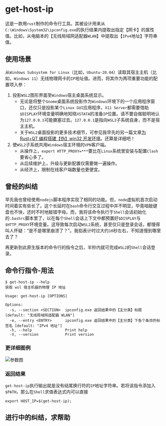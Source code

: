 # get-host-ip

这是一款用`rust`制作的命令行工具。其被设计用来从`C:\Windows\System32\ipconfig.exe`的执行结果内提取出指定【网卡】的属性值。比如，从电脑本的【无线局域网适配器`WLAN`】中提取出【`IPv4`地址】字符串值。

## 使用场景

从`Windows Subsystem for Linux`（比如，`Ubuntu-20.04`）读取其宿主主机（比如，`Windows 11`）无线物理网卡的`IP`地址值。进而，将其作为两项重要功能的配置项入参：

1. 投影`WSL2`图形界面至`Windows`宿主桌面系统显示。
   * 无论是将整个`Gnome`桌面系统投影作为`Windows`环境下的一个应用程序窗口，还仅只是投影某个`Linux GUI`应用程序，`X11 Server`都需要借助`$DISPLAY`环境变量明确地知晓`XSTATA`的准备`IP`位置。请不要自做聪明地认为`127.0.0.1`可能搪塞过去。`127.0.0.1`是指向`WSL2`子系统自身，而不是宿主主机。
   * 关于`WSL2`桌面投影的更多技术细节，可参见我早先的另一篇文章[为 Rust+QT 编程搭建【伪】win32 开发环境](https://rustcc.cn/article?id=96458b90-9e62-44fd-8155-afe9642d4170)。还算是详细吧！
2. 使`WSL2`子系统共用`Windows`宿主环境的`VPN`客户端。
   * 从操作上，`export HTTP_PROXY=***`要比在`Linux`系统里安装与配置`Clash`要省心多了。
   * 从后续维护上，升级与更新配置仅需要做一遍操作。
   * 从经济上，限制在线客户端数量也更便宜。

## 曾经的纠结

早先我也曾经使用`nodejs`脚本程序实现了相同的功能。但，`node`虚拟机首次启动时间着实有些长了。这个长延时在`bash`命令行交互过程中并不明显，毕竟咱敲键盘也不快，还时不时地敲错字母。而，我将该命令执行于`Shell`会话初始化的`.bashrc`脚本里了，以在每个`Shell`会话上下文中都预置好`$DISPLAY`与`$HTTP_PROXY`环境变量。这导致每次启动`WSL2`系统，甚至仅只是登录会话，都慢得叫人怀疑：“是不是哪里崩溃了？”。我掐表计时过大约`10`秒左右，不知道慢到哪里去了？

再更新到此原生版本的命令行的指令之后，半秒内就可完成`WSL2`的`Shell`会话登录。

## 命令行指令-用法

```shell
$ get-host-ip --help
获取 wsl 宿主机器的物理 IP 地址

Usage: get-host-ip [OPTIONS]

Options:
  -s, --section <SECTION>  ipconfig.exe 返回结果中的【主分类】标题 [default: "无线局域网适配器 WLAN"]
  -e, --entry <ENTRY>      ipconfig.exe 返回结果中的【主分类】下各个条目的标签名 [default: "IPv4 地址"]
  -h, --help               Print help
  -V, --version            Print version
```

### 更详细图例

![参数图](https://user-images.githubusercontent.com/13935927/234434832-a94dbc37-a40d-454e-bd7f-619e723ef671.png)

### 返回结果

`get-host-ip`执行输出就是没有结尾换行符的`IP`地址字符串。若将该指令添加入`$PATH`，那么在`Shell`求值表达式内可以直接

```shell
export HOST_IP=$(get-host-ip);
```

## 进行中的纠结，求帮助
